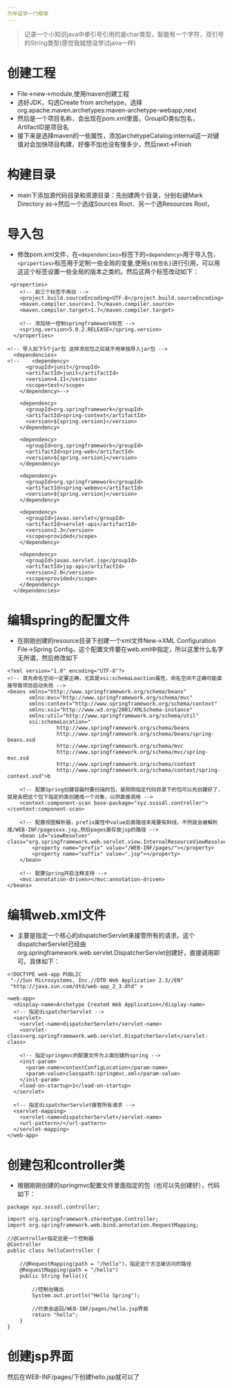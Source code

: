 ```yaml
--- 
为毕设学一门框架
---
```


> 记录一个小知识java中单引号引用的是char类型，智能有一个字符，双引号的String类型(感觉我就想没学过java一样)  

# 创建工程
- File->new->module,使用maven创建工程
- 选好JDK，勾选Create from archetype，选择org.apache.maven.archetypes:maven-archetype-webapp,next
- 然后是一个项目名称，会出现在pom.xml里面，GroupID类似包名，ArtifactID是项目名
- 接下来是选择maven的一些属性，添加archetypeCatalog:internal这一对键值对会加快项目构建，好像不加也没有慢多少，然后next->Finish

# 构建目录
- main下添加源代码目录和资源目录：先创建两个目录，分别右键Mark Directory as->然后一个选成Sources Root、另一个选Resources Root，

# 导入包
- 修改pom.xml文件，在`<dependencies>`标签下的`<dependency>`用于导入包，`<priperties>`标签用于定制一些全局的变量,使用`${标签名}`进行引用，可以用这这个标签设置一些全局的版本之类的。然后这两个标签改动如下：  
```
 <properties>
    <!-- 前三个标签不用动 -->
    <project.build.sourceEncoding>UTF-8</project.build.sourceEncoding>
    <maven.compiler.source>1.7</maven.compiler.source>
    <maven.compiler.target>1.7</maven.compiler.target>

    <!-- 添加统一控制springframework标签 -->
    <spring.version>5.0.2.RELEASE</spring.version>
  </properties>

<!-- 导入如下5个jar包 这样添加包之后就不用单独导入jar包 -->
  <dependencies>
<!--    <dependency>
      <groupId>junit</groupId>
      <artifactId>junit</artifactId>
      <version>4.11</version>
      <scope>test</scope>
    </dependency>-->

    <dependency>
      <groupId>org.springframework</groupId>
      <artifactId>spring-context</artifactId>
      <version>${spring.version}</version>
    </dependency>

    <dependency>
      <groupId>org.springframework</groupId>
      <artifactId>spring-web</artifactId>
      <version>${spring.version}</version>
    </dependency>

    <dependency>
      <groupId>org.springframework</groupId>
      <artifactId>spring-webmvc</artifactId>
      <version>${spring.version}</version>
    </dependency>

    <dependency>
      <groupId>javax.servlet</groupId>
      <artifactId>servlet-api</artifactId>
      <version>2.3</version>
      <scope>provided</scope>
    </dependency>

    <dependency>
      <groupId>javax.servlet.jsp</groupId>
      <artifactId>jsp-api</artifactId>
      <version>2.0</version>
      <scope>provided</scope>
    </dependency>
  </dependencies>
```

# 编辑spring的配置文件
- 在刚刚创建的resource目录下创建一个xml文件New->XML Configuration File->Spring Config，这个配置文件要在web.xml中指定，所以这里什么名字无所谓，然后修改如下
```
<?xml version="1.0" encoding="UTF-8"?>
<!-- 首先命名空间一定要正确，尤其是xsi:schemaLoaction属性，命名空间不正确可能直接导致项目启动失败 -->
<beans xmlns="http://www.springframework.org/schema/beans"
       xmlns:mvc="http://www.springframework.org/schema/mvc"
       xmlns:context="http://www.springframework.org/schema/context"
       xmlns:xsi="http://www.w3.org/2001/XMLSchema-instance"
       xmlns:util="http://www.springframework.org/schema/util"
       xsi:schemaLocation="
                http://www.springframework.org/schema/beans
                http://www.springframework.org/schema/beans/spring-beans.xsd
                http://www.springframework.org/schema/mvc
                http://www.springframework.org/schema/mvc/spring-mvc.xsd
                http://www.springframework.org/schema/context
                http://www.springframework.org/schema/context/spring-context.xsd">b

    <!-- 配置Spring创建容器时要扫描的包，是刚刚指定代码目录下的包可以先创建好了，就是会把这个包下指定的类创建成一个对象，以供直接调用 -->
    <context:component-scan base-package="xyz.ssssdl.controller"></context:component-scan>

    <!-- 配置视图解析器，prefix属性中value后面路径末尾要有斜线，不然就会被解析成/WEB-INF/pagesxxx.jsp,然后pages是存放jsp的路径 -->
    <bean id="viewResolver" class="org.springframework.web.servlet.view.InternalResourceViewResolver">
        <property name="prefix" value="/WEB-INF/pages/"></property>
        <property name="suffix" value=".jsp"></property>
    </bean>

    <!-- 配置Spring开启注释支持 -->
    <mvc:annotation-driven></mvc:annotation-driven>
</beans>
```

# 编辑web.xml文件
- 主要是指定一个核心的dispatcherServlet来接管所有的请求，这个dispatcherServlet已经由org.springframework.web.servlet.DispatcherServlet创建好，直接调用即可。具体如下：
```
<!DOCTYPE web-app PUBLIC
 "-//Sun Microsystems, Inc.//DTD Web Application 2.3//EN"
 "http://java.sun.com/dtd/web-app_2_3.dtd" >

<web-app>
  <display-name>Archetype Created Web Application</display-name>
  <!-- 指定dispatcherServlet -->
  <servlet>
    <servlet-name>dispatcherServlet</servlet-name>
    <servlet-class>org.springframework.web.servlet.DispatcherServlet</servlet-class>

    <!-- 指定springmvc的配置文件为上面创建的spring -->
    <init-param>
      <param-name>contextConfigLocation</param-name>
      <param-value>classpath:springmvc.xml</param-value>
    </init-param>
    <load-on-startup>1</load-on-startup>
  </servlet>

  <!-- 指定dispatcherServlet接管所有请求 -->
  <servlet-mapping>
    <servlet-name>dispatcherServlet</servlet-name>
    <url-pattern>/</url-pattern>
  </servlet-mapping>
</web-app>

```

# 创建包和controller类
- 根据刚刚创建的springmvc配置文件里面指定的包（也可以先创建好），代码如下：
```
package xyz.ssssdl.controller;

import org.springframework.stereotype.Controller;
import org.springframework.web.bind.annotation.RequestMapping;

//@Controller指定这是一个控制器
@Controller
public class helloController {
    
    //@RequestMapping(path = "/hello")，指定这个方法被访问的路径
    @RequestMapping(path = "/hello")
    public String hello(){

        //控制台输出
        System.out.println("Hello Spring");
        
        //代表会返回/WEB-INF/pages/hello.jsp界面
        return "hello";
    }
}

```

# 创建jsp界面
然后在WEB-INF/pages/下创建hello.jsp就可以了